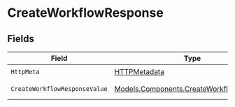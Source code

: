 # CreateWorkflowResponse


## Fields

| Field                                                                                         | Type                                                                                          | Required                                                                                      | Description                                                                                   |
| --------------------------------------------------------------------------------------------- | --------------------------------------------------------------------------------------------- | --------------------------------------------------------------------------------------------- | --------------------------------------------------------------------------------------------- |
| `HttpMeta`                                                                                    | [HTTPMetadata](../../Models/Components/HTTPMetadata.md)                                       | :heavy_check_mark:                                                                            | N/A                                                                                           |
| `CreateWorkflowResponseValue`                                                                 | [Models.Components.CreateWorkflowResponse](../../Models/Components/CreateWorkflowResponse.md) | :heavy_minus_sign:                                                                            | Created workflow                                                                              |